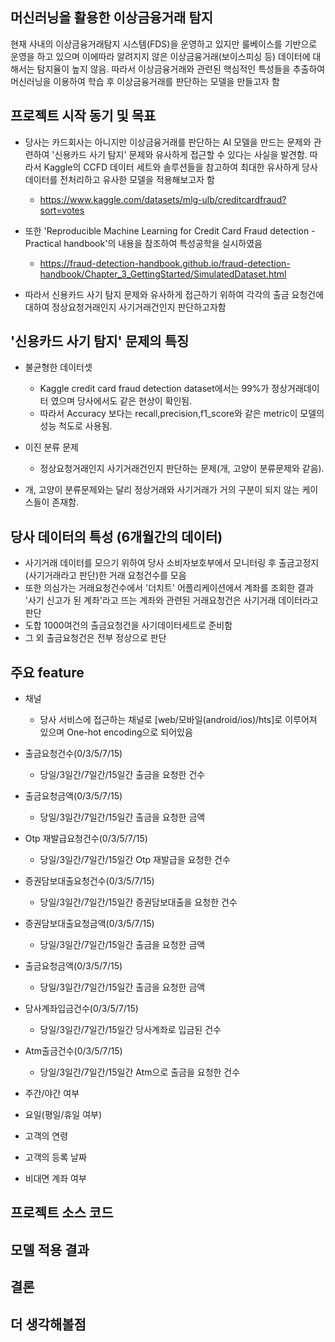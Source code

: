 ## 머신러닝을 활용한 이상금융거래 탐지

현재 사내의 이상금융거래탐지 시스템(FDS)을 운영하고 있지만 룰베이스를 기반으로 운영을 하고 있으며 이에따라 알려지지 않은 이상금융거래(보이스피싱 등) 데이터에 대해서는 탐지율이 높지 않음. 따라서 이상금융거래와 관련된 핵심적인 특성들을 추출하여 머신러닝을 이용하여 학습 후 이상금융거래를 판단하는 모델을 만들고자 함

## 프로젝트 시작 동기 및 목표
* 당사는 카드회사는 아니지만 이상금융거래를 판단하는 AI 모델을 만드는 문제와 관련하여 '신용카드 사기 탐지' 문제와 유사하게 접근할 수 있다는 사실을 발견함. 따라서 Kaggle의 CCFD 데이터 세트와 솔루션들을 참고하여 최대한 유사하게 당사 데이터를 전처리하고 유사한 모델을 적용해보고자 함
  * https://www.kaggle.com/datasets/mlg-ulb/creditcardfraud?sort=votes
  
* 또한 'Reproducible Machine Learning for Credit Card Fraud detection - Practical handbook'의 내용을 참조하여 특성공학을 실시하였음
  * https://fraud-detection-handbook.github.io/fraud-detection-handbook/Chapter_3_GettingStarted/SimulatedDataset.html
  
* 따라서 신용카드 사기 탐지 문제와 유사하게 접근하기 위하여 각각의 출금 요청건에 대하여 정상요청거래인지 사기거래건인지 판단하고자함

## '신용카드 사기 탐지' 문제의 특징
* 불균형한 데이터셋
  * Kaggle credit card fraud detection dataset에서는 99%가 정상거래데이터 였으며 당사에서도 같은 현상이 확인됨.
  * 따라서 Accuracy 보다는 recall,precision,f1_score와 같은 metric이 모델의 성능 척도로 사용됨.
 
* 이진 분류 문제
  * 정상요청거래인지 사기거래건인지 판단하는 문제(개, 고양이 분류문제와 같음).
  
* 개, 고양이 분류문제와는 달리 정상거래와 사기거래가 거의 구분이 되지 않는 케이스들이 존재함.

## 당사 데이터의 특성 (6개월간의 데이터)
* 사기거래 데이터를 모으기 위하여 당사 소비자보호부에서 모니터링 후 출금고정지(사기거래라고 판단)한 거래 요청건수를 모음
* 또한 의심가는 거래요청건수에서 '더치트' 어플리케이션에서 계좌를 조회한 결과 '사기 신고가 된 계좌'라고 뜨는 계좌와 관련된 거래요청건은 사기거래 데이터라고 판단
* 도합 1000여건의 출금요청건을 사기데이터세트로 준비함
* 그 외 출금요청건은 전부 정상으로 판단

## 주요 feature

* 채널
  * 당사 서비스에 접근하는 채널로 [web/모바일(android/ios)/hts]로 이루어져 있으며 One-hot encoding으로 되어있음
  
* 출금요청건수(0/3/5/7/15)
  * 당일/3일간/7일간/15일간 출금을 요청한 건수
   
* 출금요청금액(0/3/5/7/15)
  * 당일/3일간/7일간/15일간 출금을 요청한 금액

* Otp 재발급요청건수(0/3/5/7/15)
  * 당일/3일간/7일간/15일간 Otp 재발급을 요청한 건수

* 증권담보대출요청건수(0/3/5/7/15)
  * 당일/3일간/7일간/15일간 증권담보대출을 요청한 건수

* 증권담보대출요청금액(0/3/5/7/15)
  * 당일/3일간/7일간/15일간 출금을 요청한 금액

* 출금요청금액(0/3/5/7/15)
  * 당일/3일간/7일간/15일간 출금을 요청한 금액

* 당사계좌입금건수(0/3/5/7/15)
  * 당일/3일간/7일간/15일간 당사계좌로 입금된 건수

* Atm출금건수(0/3/5/7/15)
  * 당일/3일간/7일간/15일간 Atm으로 출금을 요청한 건수

* 주간/야간 여부
* 요일(평일/휴일 여부)
* 고객의 연령
* 고객의 등록 날짜
* 비대면 계좌 여부
  
## 프로젝트 소스 코드 

## 모델 적용 결과

## 결론

## 더 생각해볼점
